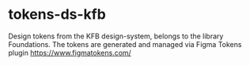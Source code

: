 # tokens-ds-kfb
Design tokens from the KFB design-system, belongs to the library Foundations.
The tokens are generated and managed via Figma Tokens plugin https://www.figmatokens.com/
